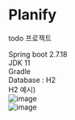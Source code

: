 # Planify
todo 프로젝트

Spring boot 2.7.18
<br>
JDK 11
<br>
Gradle
<br>
Database : H2
<br>H2 예시)
<br>![image](https://github.com/user-attachments/assets/fd8ab86f-12b5-44ff-9ec7-84aeb1c6b946)
<br>![image](https://github.com/user-attachments/assets/4d039294-dc0c-4fcc-a5e5-a4bcf19443bc)
